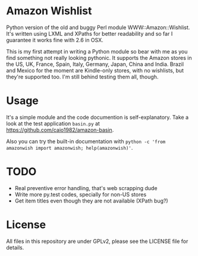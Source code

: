 Amazon Wishlist
===============

Python version of the old and buggy Perl module WWW::Amazon::Wishlist. It's written using LXML and XPaths for better readability and so far I guarantee it works fine with 2.6 in OSX.

This is my first attempt in writing a Python module so bear with me as you find something not really looking pythonic. It supports the Amazon stores in the US, UK, France, Spain, Italy, Germany, Japan, China and India. Brazil and Mexico for the moment are Kindle-only stores, with no wishlists, but they're supported too. I'm still behind testing them all, though.

Usage
=====

It's a simple module and the code documention is self-explanatory. Take a look at the test application `basin.py` at https://github.com/caio1982/amazon-basin.

Also you can try the built-in documentation with `python -c 'from amazonwish import amazonwish; help(amazonwish)'`.

TODO
====

* Real preventive error handling, that's web scrapping dude
* Write more py.test codes, specially for non-US stores
* Get item titles even though they are not available (XPath bug?)

License
=======

All files in this repository are under GPLv2, please see the LICENSE file for details.
